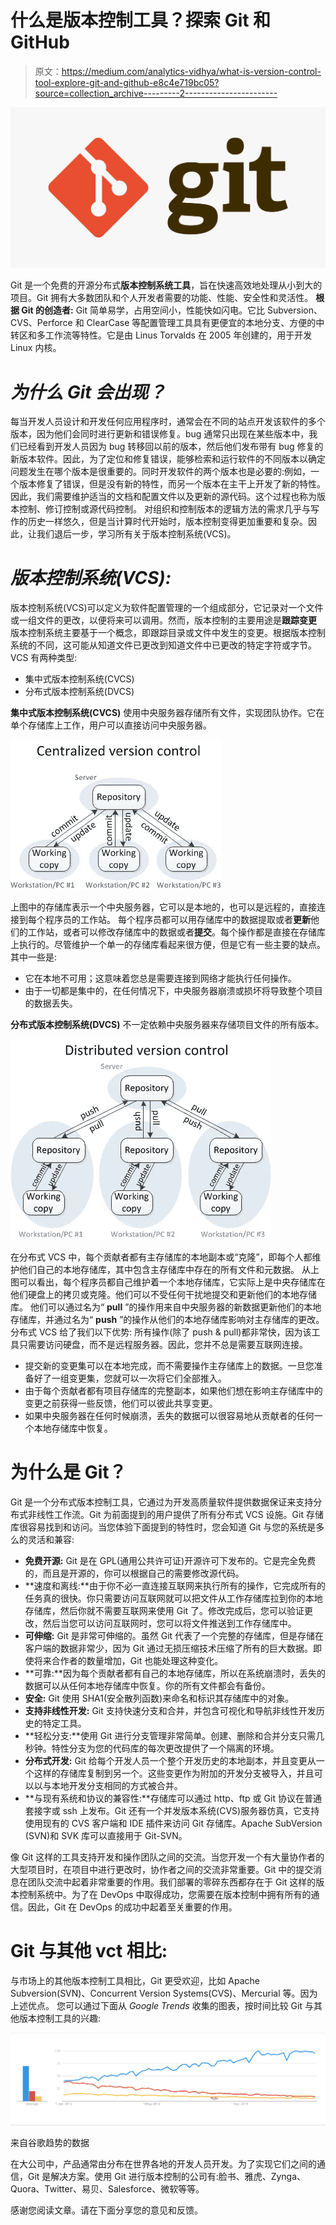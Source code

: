 # 什么是版本控制工具？探索 Git 和 GitHub

> 原文：<https://medium.com/analytics-vidhya/what-is-version-control-tool-explore-git-and-github-e8c4e719bc05?source=collection_archive---------2----------------------->

![](img/07646fec194e6b76e7ecf28375b719de.png)

Git 是一个免费的开源分布式**版本控制系统工具**，旨在快速高效地处理从小到大的项目。Git 拥有大多数团队和个人开发者需要的功能、性能、安全性和灵活性。
**根据 Git 的创造者:**
Git 简单易学，占用空间小，性能快如闪电。它比 Subversion、CVS、Perforce 和 ClearCase 等配置管理工具具有更便宜的本地分支、方便的中转区和多工作流等特性。它是由 Linus Torvalds 在 2005 年创建的，用于开发 Linux 内核。

# ***为什么 Git 会出现？***

每当开发人员设计和开发任何应用程序时，通常会在不同的站点开发该软件的多个版本，因为他们会同时进行更新和错误修复。bug 通常只出现在某些版本中，我们已经看到开发人员因为 bug 转移回以前的版本，然后他们发布带有 bug 修复的新版本软件。因此，为了定位和修复错误，能够检索和运行软件的不同版本以确定问题发生在哪个版本是很重要的。同时开发软件的两个版本也是必要的:例如，一个版本修复了错误，但是没有新的特性，而另一个版本在主干上开发了新的特性。因此，我们需要维护适当的文档和配置文件以及更新的源代码。这个过程也称为版本控制、修订控制或源代码控制。
对组织和控制版本的逻辑方法的需求几乎与写作的历史一样悠久，但是当计算时代开始时，版本控制变得更加重要和复杂。因此，让我们退后一步，学习所有关于版本控制系统(VCS)。

# ***版本控制系统(VCS):***

版本控制系统(VCS)可以定义为软件配置管理的一个组成部分，它记录对一个文件或一组文件的更改，以便将来可以调用。然而，版本控制的主要用途是**跟踪变更**
版本控制系统主要基于一个概念，即跟踪目录或文件中发生的变更。根据版本控制系统的不同，这可能从知道文件已更改到知道文件中已更改的特定字符或字节。
VCS 有两种类型:

*   集中式版本控制系统(CVCS)
*   分布式版本控制系统(DVCS)

**集中式版本控制系统(CVCS)** 使用中央服务器存储所有文件，实现团队协作。它在单个存储库上工作，用户可以直接访问中央服务器。

![](img/d1a8c069b19d4dbf5019c57940a3ed0b.png)

上图中的存储库表示一个中央服务器，它可以是本地的，也可以是远程的，直接连接到每个程序员的工作站。
每个程序员都可以用存储库中的数据提取或者**更新**他们的工作站，或者可以修改存储库中的数据或者**提交**。每个操作都是直接在存储库上执行的。尽管维护一个单一的存储库看起来很方便，但是它有一些主要的缺点。其中一些是:

*   它在本地不可用；这意味着您总是需要连接到网络才能执行任何操作。
*   由于一切都是集中的，在任何情况下，中央服务器崩溃或损坏将导致整个项目的数据丢失。

**分布式版本控制系统(DVCS)** 不一定依赖中央服务器来存储项目文件的所有版本。

![](img/329c13ec83776f1a46f790e5b321c867.png)

在分布式 VCS 中，每个贡献者都有主存储库的本地副本或“克隆”，即每个人都维护他们自己的本地存储库，其中包含主存储库中存在的所有文件和元数据。
从上图可以看出，每个程序员都自己维护着一个本地存储库，它实际上是中央存储库在他们硬盘上的拷贝或克隆。他们可以不受任何干扰地提交和更新他们的本地存储库。
他们可以通过名为“ **pull** ”的操作用来自中央服务器的新数据更新他们的本地存储库，并通过名为“ **push** ”的操作从他们的本地存储库影响对主存储库的更改。
分布式 VCS 给了我们以下优势:
所有操作(除了 push & pull)都非常快，因为该工具只需要访问硬盘，而不是远程服务器。因此，您并不总是需要互联网连接。

*   提交新的变更集可以在本地完成，而不需要操作主存储库上的数据。一旦您准备好了一组变更集，您就可以一次将它们全部推入。
*   由于每个贡献者都有项目存储库的完整副本，如果他们想在影响主存储库中的变更之前获得一些反馈，他们可以彼此共享变更。
*   如果中央服务器在任何时候崩溃，丢失的数据可以很容易地从贡献者的任何一个本地存储库中恢复。

# 为什么是 Git？

Git 是一个分布式版本控制工具，它通过为开发高质量软件提供数据保证来支持分布式非线性工作流。Git 为前面提到的用户提供了所有分布式 VCS 设施。Git 存储库很容易找到和访问。当您体验下面提到的特性时，您会知道 Git 与您的系统是多么的灵活和兼容:

*   **免费开源:** Git 是在 GPL(通用公共许可证)开源许可下发布的。它是完全免费的，而且是开源的，你可以根据自己的需要修改源代码。
*   **速度和离线:**由于你不必一直连接互联网来执行所有的操作，它完成所有的任务真的很快。你只需要访问互联网就可以把文件从工作存储库拉到你的本地存储库，然后你就不需要互联网来使用 Git 了。修改完成后，您可以验证更改，然后当您可以访问互联网时，您可以将文件推送到工作存储库中。
*   **可伸缩:** Git 是非常可伸缩的。虽然 Git 代表了一个完整的存储库，但是存储在客户端的数据非常少，因为 Git 通过无损压缩技术压缩了所有的巨大数据。即使将来合作者的数量增加，Git 也能处理这种变化。
*   **可靠:**因为每个贡献者都有自己的本地存储库，所以在系统崩溃时，丢失的数据可以从任何本地存储库中恢复。你的所有文件都会有备份。
*   **安全:** Git 使用 SHA1(安全散列函数)来命名和标识其存储库中的对象。
*   **支持非线性开发:** Git 支持快速分支和合并，并包含可视化和导航非线性开发历史的特定工具。
*   **轻松分支:**使用 Git 进行分支管理非常简单。创建、删除和合并分支只需几秒钟。特性分支为您的代码库的每次更改提供了一个隔离的环境。
*   **分布式开发:** Git 给每个开发人员一个整个开发历史的本地副本，并且变更从一个这样的存储库复制到另一个。这些变更作为附加的开发分支被导入，并且可以以与本地开发分支相同的方式被合并。
*   **与现有系统和协议的兼容性:**存储库可以通过 http、ftp 或 Git 协议在普通套接字或 ssh 上发布。Git 还有一个并发版本系统(CVS)服务器仿真，它支持使用现有的 CVS 客户端和 IDE 插件来访问 Git 存储库。Apache SubVersion (SVN)和 SVK 库可以直接用于 Git-SVN。

像 Git 这样的工具支持开发和操作团队之间的交流。当您开发一个有大量协作者的大型项目时，在项目中进行更改时，协作者之间的交流非常重要。Git 中的提交消息在团队交流中起着非常重要的作用。我们部署的零碎东西都存在于 Git 这样的版本控制系统中。为了在 DevOps 中取得成功，您需要在版本控制中拥有所有的通信。因此，Git 在 DevOps 的成功中起着至关重要的作用。

# Git 与其他 vct 相比:

与市场上的其他版本控制工具相比，Git 更受欢迎，比如 Apache Subversion(SVN)、Concurrent Version Systems(CVS)、Mercurial 等。因为上述优点。
您可以通过下面从 *Google Trends* 收集的图表，按时间比较 Git 与其他版本控制工具的兴趣:

![](img/5e0b3c94294032dd9d8f86fc7a58e32a.png)

来自谷歌趋势的数据

在大公司中，产品通常由分布在世界各地的开发人员开发。为了实现它们之间的通信，Git 是解决方案。使用 Git 进行版本控制的公司有:脸书、雅虎、Zynga、Quora、Twitter、易贝、Salesforce、微软等等。

感谢您阅读文章。请在下面分享您的意见和反馈。